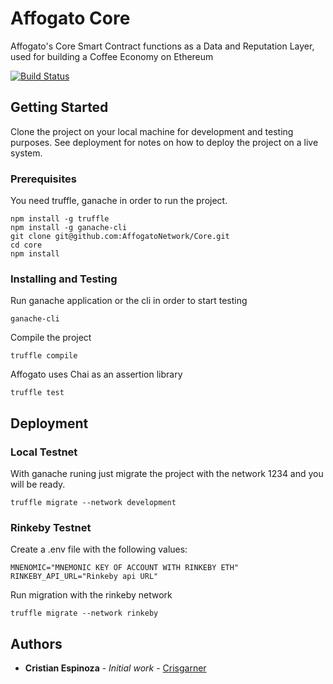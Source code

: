 # Affogato Core
Affogato's Core Smart Contract functions as a Data and Reputation Layer, used for building a Coffee Economy on Ethereum

[![Build Status](https://travis-ci.com/crisgarner/affogato.svg?token=iyjjdAsC583CYX8hJTmX&branch=master)](https://travis-ci.com/crisgarner/affogato)

## Getting Started

Clone the project on your local machine for development and testing purposes. See deployment for notes on how to deploy the project on a live system.

### Prerequisites

You need truffle, ganache in order to run the project. 

```
npm install -g truffle
npm install -g ganache-cli
git clone git@github.com:AffogatoNetwork/Core.git
cd core
npm install
```

### Installing and Testing

Run ganache application or the cli in order to start testing

```
ganache-cli
```

Compile the project

```
truffle compile 
```

Affogato uses Chai as an assertion library

```
truffle test 
```

## Deployment


### Local Testnet

With ganache runing just migrate the project with the network 1234 and you will be ready.

```
truffle migrate --network development
``` 

### Rinkeby Testnet

Create a .env file with the following values:

```
MNENOMIC="MNEMONIC KEY OF ACCOUNT WITH RINKEBY ETH"
RINKEBY_API_URL="Rinkeby api URL"
``` 

Run migration with the rinkeby network

```
truffle migrate --network rinkeby
``` 

## Authors

* **Cristian Espinoza** - *Initial work* - [Crisgarner](https://github.com/crisgarner)
